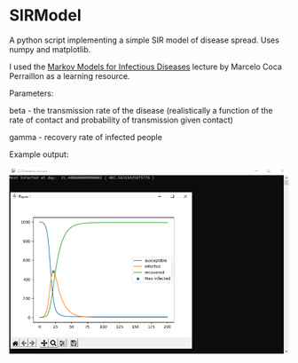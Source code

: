 # SIRModel
A python script implementing a simple SIR model of disease spread. Uses numpy and matplotlib. 

I used the [Markov Models for Infectious Diseases](https://clas.ucdenver.edu/marcelo-perraillon/sites/default/files/attached-files/lecture_12_inf_model.pdf) lecture by Marcelo Coca Perraillon as a learning resource.

Parameters:

beta - the transmission rate of the disease (realistically a function of the rate of contact and probability of transmission given contact)

gamma - recovery rate of infected people

Example output:

![Example result](https://raw.githubusercontent.com/AdrianKlessa/SIRModel/main/figure.png)
